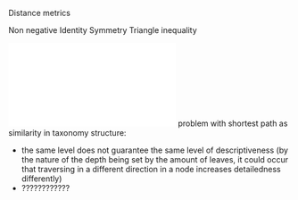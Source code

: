 Distance metrics

Non negative
Identity
Symmetry
Triangle inequality

![Triangle Inequality (Distance Metric).excalidraw](../../Excalidraw/Triangle%20Inequality%20(Distance%20Metric).excalidraw.md)
problem with shortest path as similarity in taxonomy structure:
- the same level does not guarantee the same level of descriptiveness (by the nature of the depth being set by the amount of leaves, it could occur that traversing in a different direction in a node increases detailedness differently)
- ????????????

